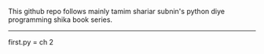 This github repo follows mainly tamim shariar subnin's python diye programming shika book series.
___________________________________________________________________________________________________________________________________________________________________________________________
first.py = ch 2 
